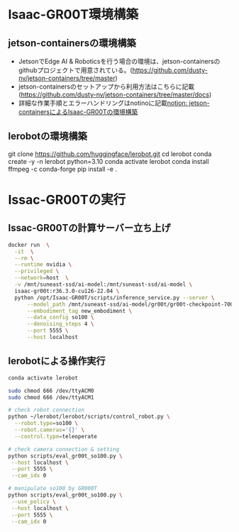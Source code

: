 
# Isaac-GR00T環境構築
## jetson-containersの環境構築
- JetsonでEdge AI & Roboticsを行う場合の環境は、jetson-containersのgithubプロジェクトで用意されている。(https://github.com/dusty-nv/jetson-containers/tree/master)
- jetson-containersのセットアップから利用方法はこちらに記載(https://github.com/dusty-nv/jetson-containers/tree/master/docs)
- 詳細な作業手順とエラーハンドリングはnotinoに記載[notion: jetson-containersによるIsaac-GR00Tの環境構築](https://www.notion.so/jetson-containers-Isaac-GR00T-1f02c737cc9780f4b2a7d10f15e54b4b)

## lerobotの環境構築
git clone https://github.com/huggingface/lerobot.git
cd lerobot
conda create -y -n lerobot python=3.10
conda activate lerobot
conda install ffmpeg -c conda-forge
pip install -e .

# Issac-GR00Tの実行
## Issac-GR00Tの計算サーバー立ち上げ
```bash
docker run  \
  -it  \
  --rm \
  --runtime nvidia \
  --privileged \
  --network=host  \
  -v /mnt/suneast-ssd/ai-model:/mnt/suneast-ssd/ai-model \
  isaac-gr00t:r36.3.0-cu126-22.04 \
  python /opt/Isaac-GR00T/scripts/inference_service.py --server \
      --model_path /mnt/suneast-ssd/ai-model/gr00t/gr00t-checkpoint-7000-20250510 \
      --embodiment_tag new_embodiment \
      --data_config so100 \
      --denoising_steps 4 \
      --port 5555 \
      --host localhost
```

## lerobotによる操作実行

```bash
conda activate lerobot

sudo chmod 666 /dev/ttyACM0
sudo chmod 666 /dev/ttyACM1

# check robot connection
python ~/lerobot/lerobot/scripts/control_robot.py \
  --robot.type=so100 \
  --robot.cameras='{}' \
  --control.type=teleoperate

# check camera connection & setting
python scripts/eval_gr00t_so100.py \
 --host localhost \
 --port 5555 \
 --cam_idx 0

# manipulate so100 by GR000T
python scripts/eval_gr00t_so100.py \
 --use_policy \
 --host localhost \
 --port 5555 \
 --cam_idx 0

```